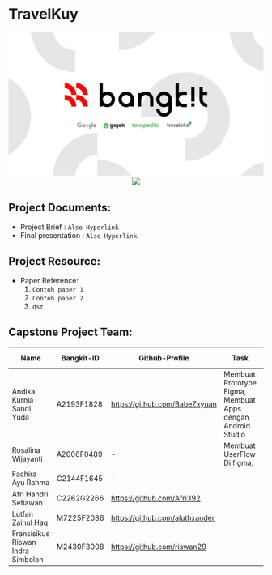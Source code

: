# TravelKuy

<p align="center">
  <img src="https://github.com/perfect-less/KemanaKita/blob/main/bangkit_banner.png">
  <img src="https://images.glints.com/unsafe/glints-dashboard.s3.amazonaws.com/company-logo/0ecccc80caed7d3013433880e099e4fb.png">
</p>


## Project Documents:
- Project Brief : ```Also Hyperlink```
- Final presentation : ```Also Hyperlink```

## Project Resource: 
- Paper Reference: 
    1. ```Contoh paper 1```
    2. ```Contoh paper 2```
    3. ```dst```
    

## Capstone Project Team: 
| Name | Bangkit-ID | Github-Profile | Task | Progress On Task | Learning Path |
| ------ | ------ | ------ | ------ | ------ | ------ |
| Andika Kurnia Sandi Yuda  | A2193F1828  | https://github.com/BabeZxyuan | Membuat Prototype Figma, Membuat Apps dengan Android Studio | DONE |  Mobile Developer |
| Rosalina Wijayanti  | A2006F0489  | - | Membuat UserFlow Di figma, |  | Mobile Developer |
| Fachira Ayu Rahma | C2144F1645  | - |  |  | Cloud Computing |
| Afri Handri Setiawan | C2262G2266 | https://github.com/Afri392 |  |  | Cloud Computing |
| Lutfan Zainul Haq | M7225F2086 | https://github.com/aluthxander |  |  | Marchine Learning |
| Fransisikus Riswan Indra Simbolon  | M2430F3008 | https://github.com/riswan29 |  |  | Marchine Learning |
